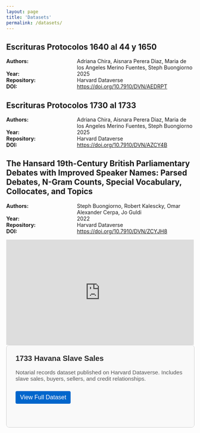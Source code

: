 ```yaml
---
layout: page
title: 'Datasets'
permalink: /datasets/
---
```


## Escrituras Protocolos 1640 al 44 y 1650

<dl>
  <dt style="min-width: 180px; float: left; clear: left;"><strong>Authors:</strong></dt>
  <dd style="margin-left: 190px;">Adriana Chira, Aisnara Perera Diaz, Maria de los Angeles Merino Fuentes, Steph Buongiorno</dd>

  <dt style="min-width: 180px; float: left; clear: left;"><strong>Year:</strong></dt>
  <dd style="margin-left: 190px;">2025</dd>

  <dt style="min-width: 180px; float: left; clear: left;"><strong>Repository:</strong></dt>
  <dd style="margin-left: 190px;">Harvard Dataverse</dd>

  <dt style="min-width: 180px; float: left; clear: left;"><strong>DOI:</strong></dt>
  <dd style="margin-left: 190px;"><a href="https://doi.org/10.7910/DVN/AEDRPT">https://doi.org/10.7910/DVN/AEDRPT</a></dd>
</dl>

## Escrituras Protocolos 1730 al 1733

<dl>
  <dt style="min-width: 180px; float: left; clear: left;"><strong>Authors:</strong></dt>
  <dd style="margin-left: 190px;">Adriana Chira, Aisnara Perera Diaz, Maria de los Angeles Merino Fuentes, Steph Buongiorno</dd>

  <dt style="min-width: 180px; float: left; clear: left;"><strong>Year:</strong></dt>
  <dd style="margin-left: 190px;">2025</dd>

  <dt style="min-width: 180px; float: left; clear: left;"><strong>Repository:</strong></dt>
  <dd style="margin-left: 190px;">Harvard Dataverse</dd>

  <dt style="min-width: 180px; float: left; clear: left;"><strong>DOI:</strong></dt>
  <dd style="margin-left: 190px;"><a href="https://doi.org/10.7910/DVN/AZCY4B">https://doi.org/10.7910/DVN/AZCY4B</a></dd>
</dl>

## The Hansard 19th-Century British Parliamentary Debates with Improved Speaker Names: Parsed Debates, N-Gram Counts, Special Vocabulary, Collocates, and Topics

<dl>
  <dt style="min-width: 180px; float: left; clear: left;"><strong>Authors:</strong></dt>
  <dd style="margin-left: 190px;">Steph Buongiorno, Robert Kalescky, Omar Alexander Cerpa, Jo Guldi</dd>

  <dt style="min-width: 180px; float: left; clear: left;"><strong>Year:</strong></dt>
  <dd style="margin-left: 190px;">2022</dd>

  <dt style="min-width: 180px; float: left; clear: left;"><strong>Repository:</strong></dt>
  <dd style="margin-left: 190px;">Harvard Dataverse</dd>

  <dt style="min-width: 180px; float: left; clear: left;"><strong>DOI:</strong></dt>
  <dd style="margin-left: 190px;"><a href="https://doi.org/10.7910/DVN/ZCYJH8">https://doi.org/10.7910/DVN/ZCYJH8</a></dd>
</dl>

<div style="position: relative; padding-bottom: 56.25%; height: 0; overflow: hidden;">
  <iframe src="https://democracyviewer.com/datasets/subsets/search/" 
          style="position: absolute; top: 0; left: 0; width: 100%; height: 100%;" 
          frameborder="0" 
          allowfullscreen 
          loading="lazy">
  </iframe>
</div>


<iframe width="100%" height="220" style="border:1px solid #ccc; border-radius:8px;" srcdoc='
  <!DOCTYPE html>
  <html>
    <head>
      <style>
        body {
          font-family: sans-serif;
          padding: 16px;
          background: #f9f9f9;
        }
        h2 {
          margin-top: 0;
          font-size: 1.25em;
          color: #2a2a2a;
        }
        p {
          font-size: 0.95em;
          color: #555;
        }
        a {
          display: inline-block;
          margin-top: 10px;
          padding: 8px 12px;
          background: #0066cc;
          color: white;
          text-decoration: none;
          border-radius: 4px;
        }
        a:hover {
          background: #004999;
        }
      </style>
    </head>
    <body>
      <h2>1733 Havana Slave Sales</h2>
      <p>Notarial records dataset published on Harvard Dataverse. Includes slave sales, buyers, sellers, and credit relationships.</p>
      <a href="https://dataverse.harvard.edu/dataset.xhtml?persistentId=doi:10.7910/DVN/AZCY4B" target="_blank">
        View Full Dataset
      </a>
    </body>
  </html>
'></iframe>



